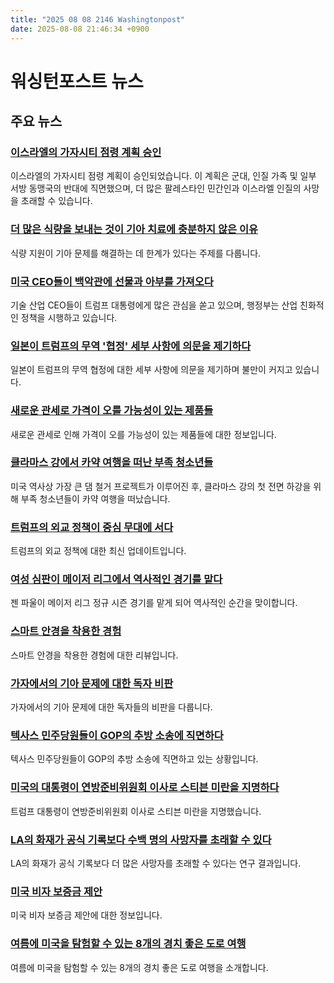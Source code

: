 ```yaml
---
title: "2025 08 08 2146 Washingtonpost"
date: 2025-08-08 21:46:34 +0900
---
```


# 워싱턴포스트 뉴스
## 주요 뉴스
### [이스라엘의 가자시티 점령 계획 승인](https://www.washingtonpost.com/world/2025/08/08/israel-gaza-city-occupation-netanyahu-cabinet/)
이스라엘의 가자시티 점령 계획이 승인되었습니다. 이 계획은 군대, 인질 가족 및 일부 서방 동맹국의 반대에 직면했으며, 더 많은 팔레스타인 민간인과 이스라엘 인질의 사망을 초래할 수 있습니다.
### [더 많은 식량을 보내는 것이 기아 치료에 충분하지 않은 이유](https://www.washingtonpost.com/world/2025/08/08/gaza-hunger-starvation-famine-treatment/)
식량 지원이 기아 문제를 해결하는 데 한계가 있다는 주제를 다룹니다.
### [미국 CEO들이 백악관에 선물과 아부를 가져오다](https://www.washingtonpost.com/politics/2025/08/08/trump-tech-ceos-flattery-gifts/)
기술 산업 CEO들이 트럼프 대통령에게 많은 관심을 쏟고 있으며, 행정부는 산업 친화적인 정책을 시행하고 있습니다.
### [일본이 트럼프의 무역 '협정' 세부 사항에 의문을 제기하다](https://www.washingtonpost.com/world/2025/08/08/us-japan-trade-deal-dispute/)
일본이 트럼프의 무역 협정에 대한 세부 사항에 의문을 제기하며 불만이 커지고 있습니다.
### [새로운 관세로 가격이 오를 가능성이 있는 제품들](https://www.washingtonpost.com/business/2025/08/08/tariffs-prices-cost-trump-groceries-clothes/)
새로운 관세로 인해 가격이 오를 가능성이 있는 제품들에 대한 정보입니다.
### [클라마스 강에서 카약 여행을 떠난 부족 청소년들](https://www.washingtonpost.com/nation/interactive/2025/klamath-river-kayak-journey/)
미국 역사상 가장 큰 댐 철거 프로젝트가 이루어진 후, 클라마스 강의 첫 전면 하강을 위해 부족 청소년들이 카약 여행을 떠났습니다.
### [트럼프의 외교 정책이 중심 무대에 서다](https://www.washingtonpost.com/politics/2025/08/08/trump-presidency-news/)
트럼프의 외교 정책에 대한 최신 업데이트입니다.
### [여성 심판이 메이저 리그에서 역사적인 경기를 맡다](https://www.washingtonpost.com/sports/2025/08/08/woman-umpire-mlb-jen-pawol/)
젠 파울이 메이저 리그 정규 시즌 경기를 맡게 되어 역사적인 순간을 맞이합니다.
### [스마트 안경을 착용한 경험](https://www.washingtonpost.com/technology/2025/08/07/smart-glasses-ai-even-realities/)
스마트 안경을 착용한 경험에 대한 리뷰입니다.
### [가자에서의 기아 문제에 대한 독자 비판](https://www.washingtonpost.com/opinions/2025/08/08/gaza-starvation-evyatar-david-jeremy-corbyn/)
가자에서의 기아 문제에 대한 독자들의 비판을 다룹니다.
### [텍사스 민주당원들이 GOP의 추방 소송에 직면하다](https://www.washingtonpost.com/politics/2025/08/08/texas-democrats-redistricting-deadline-abbott/)
텍사스 민주당원들이 GOP의 추방 소송에 직면하고 있는 상황입니다.
### [미국의 대통령이 연방준비위원회 이사로 스티븐 미란을 지명하다](https://www.washingtonpost.com/business/2025/08/07/trump-federal-reserve-nominee-miran/)
트럼프 대통령이 연방준비위원회 이사로 스티븐 미란을 지명했습니다.
### [LA의 화재가 공식 기록보다 수백 명의 사망자를 초래할 수 있다](https://www.washingtonpost.com/weather/2025/08/06/los-angeles-wildfires-excess-deaths/)
LA의 화재가 공식 기록보다 더 많은 사망자를 초래할 수 있다는 연구 결과입니다.
### [미국 비자 보증금 제안](https://www.washingtonpost.com/travel/2025/08/04/state-visa-bonds-overstay-rates/)
미국 비자 보증금 제안에 대한 정보입니다.
### [여름에 미국을 탐험할 수 있는 8개의 경치 좋은 도로 여행](https://www.washingtonpost.com/travel/2025/08/08/american-road-trips-summer/)
여름에 미국을 탐험할 수 있는 8개의 경치 좋은 도로 여행을 소개합니다.